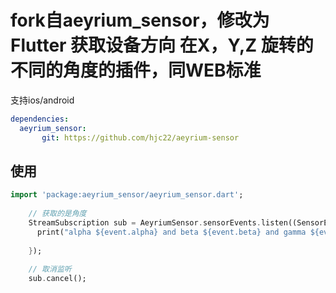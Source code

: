 
# fork自aeyrium_sensor，修改为 Flutter 获取设备方向 在X，Y,Z 旋转的不同的角度的插件，同WEB标准

支持ios/android


```yaml
dependencies:
  aeyrium_sensor: 
       git: https://github.com/hjc22/aeyrium-sensor
```

## 使用

``` dart
import 'package:aeyrium_sensor/aeyrium_sensor.dart';
    
    // 获取的是角度
    StreamSubscription sub = AeyriumSensor.sensorEvents.listen((SensorEvent event) {
      print("alpha ${event.alpha} and beta ${event.beta} and gamma ${event.gamma}")
      
    });
    
    // 取消监听
    sub.cancel();

```

